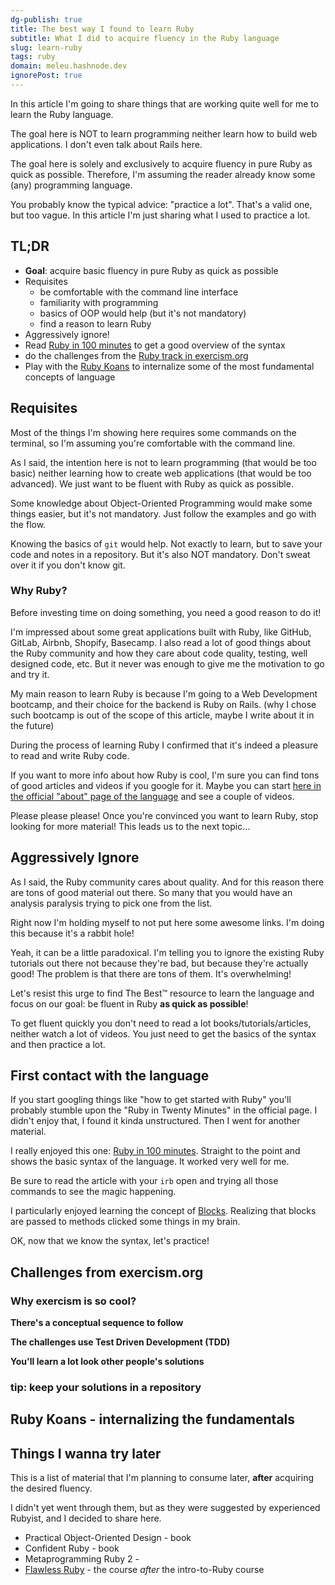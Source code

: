 ```yaml
---
dg-publish: true
title: The best way I found to learn Ruby
subtitle: What I did to acquire fluency in the Ruby language
slug: learn-ruby
tags: ruby
domain: meleu.hashnode.dev
ignorePost: true
---
```


In this article I'm going to share things that are working quite well for me to learn the Ruby language.

The goal here is NOT to learn programming neither learn how to build web applications. I don't even talk about Rails here.

The goal here is solely and exclusively to acquire fluency in pure Ruby as quick as possible. Therefore, I'm assuming the reader already know some (any) programming language.

You probably know the typical advice: "practice a lot". That's a valid one, but too vague. In this article I'm just sharing what I used to practice a lot.


## TL;DR

- **Goal**: acquire basic fluency in pure Ruby as quick as possible
- Requisites
    - be comfortable with the command line interface
    - familiarity with programming
    - basics of OOP would help (but it's not mandatory)
    - find a reason to learn Ruby
- Aggressively ignore!
- Read [Ruby in 100 minutes](http://tutorials.jumpstartlab.com/projects/ruby_in_100_minutes.html) to get a good overview of the syntax
- do the challenges from the [Ruby track in exercism.org](https://exercism.org/tracks/ruby)
- Play with the [Ruby Koans](https://github.com/edgecase/ruby_koans) to internalize some of the most fundamental concepts of language


## Requisites

Most of the things I'm showing here requires some commands on the terminal, so I'm assuming you're comfortable with the command line.

As I said, the intention here is not to learn programming (that would be too basic) neither learning how to create web applications (that would be too advanced). We just want to be fluent with Ruby as quick as possible.

Some knowledge about Object-Oriented Programming would make some things easier, but it's not mandatory. Just follow the examples and go with the flow.

Knowing the basics of `git` would help. Not exactly to learn, but to save your code and notes in a repository. But it's also NOT mandatory. Don't sweat over it if you don't know git.


### Why Ruby?

Before investing time on doing something, you need a good reason to do it!

I'm impressed about some great applications built with Ruby, like GitHub, GitLab, Airbnb, Shopify, Basecamp. I also read a lot of good things about the Ruby community and how they care about code quality, testing, well designed code, etc. But it never was enough to give me the motivation to go and try it.

My main reason to learn Ruby is because I'm going to a Web Development bootcamp, and their choice for the backend is Ruby on Rails. (why I chose such bootcamp is out of the scope of this article, maybe I write about it in the future)

During the process of learning Ruby I confirmed that it's indeed a pleasure to read and write Ruby code.

If you want to more info about how Ruby is cool, I'm sure you can find tons of good articles and videos if you google for it. Maybe you can start [here in the official "about" page of the language](https://www.ruby-lang.org/en/about/) and see a couple of videos. 

Please please please! Once you're convinced you want to learn Ruby, stop looking for more material! This leads us to the next topic...


## Aggressively Ignore

As I said, the Ruby community cares about quality. And for this reason there are tons of good material out there. So many that you would have an analysis paralysis trying to pick one from the list.

Right now I'm holding myself to not put here some awesome links. I'm doing this because it's a rabbit hole!

Yeah, it can be a little paradoxical. I'm telling you to ignore the existing Ruby tutorials out there not because they're bad, but because they're actually good! The problem is that there are tons of them. It's overwhelming!

Let's resist this urge to find The Best™️ resource to learn the language and focus on our goal: be fluent in Ruby **as quick as possible**!

To get fluent quickly you don't need to read a lot books/tutorials/articles, neither watch a lot of videos. You just need to get the basics of the syntax and then practice a lot.


## First contact with the language

If you start googling things like "how to get started with Ruby" you'll probably stumble upon the "Ruby in Twenty Minutes" in the official page. I didn't enjoy that, I found it kinda unstructured. Then I went for another material.

I really enjoyed this one: [Ruby in 100 minutes](http://tutorials.jumpstartlab.com/projects/ruby_in_100_minutes.html). Straight to the point and shows the basic syntax of the language. It worked very well for me. 

Be sure to read the article with your `irb` open and trying all those commands to see the magic happening.

I particularly enjoyed learning the concept of [Blocks](http://tutorials.jumpstartlab.com/projects/ruby_in_100_minutes.html#6.-blocks). Realizing that blocks are passed to methods clicked some things in my brain.

OK, now that we know the syntax, let's practice!


## Challenges from exercism.org

### Why exercism is so cool?

**There's a conceptual sequence to follow**



**The challenges use Test Driven Development (TDD)**


**You'll learn a lot look other people's solutions**


### tip: keep your solutions in a repository





## Ruby Koans - internalizing the fundamentals







## Things I wanna try later

This is a list of material that I'm planning to consume later, **after** acquiring the desired fluency.

I didn't yet went through them, but as they were suggested by experienced Rubyist, and I decided to share here.

- Practical Object-Oriented Design - book
- Confident Ruby - book 
- Metaprogramming Ruby 2 - 
- [Flawless Ruby](https://graceful.dev/courses/flawless-ruby/) - the course *after* the intro-to-Ruby course

